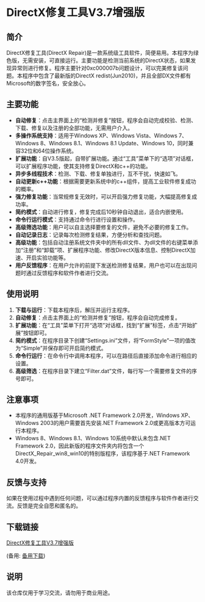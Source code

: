 # DirectX修复工具V3.7增强版

## 简介
DirectX修复工具(DirectX Repair)是一款系统级工具软件，简便易用。本程序为绿色版，无需安装，可直接运行。主要功能是检测当前系统的DirectX状态，如果发现异常则进行修复。程序主要针对0xc000007b问题设计，可以完美修复该问题。本程序中包含了最新版的DirectX redist(Jun2010)，并且全部DX文件都有Microsoft的数字签名，安全放心。

## 主要功能
- **自动修复**：点击主界面上的“检测并修复”按钮，程序会自动完成校验、检测、下载、修复以及注册的全部功能，无需用户介入。
- **多操作系统支持**：适用于Windows XP、Windows Vista、Windows 7、Windows 8、Windows 8.1、Windows 8.1 Update、Windows 10，同时兼容32位和64位操作系统。
- **扩展功能**：自V3.5版起，自带扩展功能。通过“工具”菜单下的“选项”对话框，可以扩展程序功能，使其支持修复DirectX和c++的功能。
- **异步多线程技术**：检测、下载、修复单独进行，互不干扰，快速如飞。
- **自动更新c++功能**：根据需要更新系统中的c++组件，提高工业软件修复成功的概率。
- **强力修复功能**：当常规修复无效时，可以开启强力修复功能，大幅提高修复成功率。
- **简约模式**：自动进行修复，修复完成后10秒钟自动退出，适合内嵌使用。
- **命令行运行模式**：支持通过命令行进行设置和操作。
- **高级筛选功能**：用户可以自主选择要修复的文件，避免不必要的修复工作。
- **自动记录日志**：记录每次检测修复结果，方便分析和查找问题。
- **高级功能**：包括自动注册系统文件夹中的所有dll文件、为dll文件的右键菜单添加“注册”和“卸载”项、扩展程序功能、修改DirectX版本信息、控制DirectX加速、开启实验功能等。
- **用户反馈程序**：在用户允许的前提下发送检测修复结果，用户也可以在出现问题时通过反馈程序和软件作者进行交流。

## 使用说明
1. **下载与运行**：下载本程序后，解压并运行主程序。
2. **自动修复**：点击主界面上的“检测并修复”按钮，程序会自动完成修复。
3. **扩展功能**：在“工具”菜单下打开“选项”对话框，找到“扩展”标签，点击“开始扩展”按钮即可。
4. **简约模式**：在程序目录下创建“Settings.ini”文件，将“FormStyle”一项的值改为“Simple”并保存即可开启简约模式。
5. **命令行运行**：在命令行中调用本程序，可以在路径后直接添加命令进行相应的设置。
6. **高级筛选**：在程序目录下建立“Filter.dat”文件，每行写一个需要修复文件的序号即可。

## 注意事项
- 本程序的通用版基于Microsoft .NET Framework 2.0开发，Windows XP、Windows 2003的用户需要首先安装.NET Framework 2.0或更高版本方可运行本程序。
- Windows 8、Windows 8.1、Windows 10系统中默认未包含.NET Framework 2.0，因此新版的程序文件夹内将包含一个DirectX_Repair_win8_win10的特别版程序，该程序基于.NET Framework 4.0开发。

## 反馈与支持
如果在使用过程中遇到任何问题，可以通过程序内置的反馈程序与软件作者进行交流。反馈是完全自愿和匿名的。

## 下载链接
[DirectX修复工具V3.7增强版](https://pan.quark.cn/s/78cc57210db7) 

(备用: [备用下载](https://pan.baidu.com/s/1T6v20EFsqVOFkB3xixtP-w?pwd=1234))

## 说明

该仓库仅用于学习交流，请勿用于商业用途。
